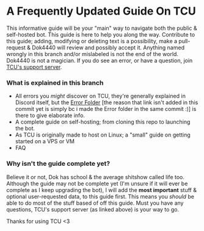 # A Frequently Updated Guide On TCU
This informative guide will be your "main" way to navigate both the public & self-hosted bot. This guide is here to help you along the way. Contribute to this guide; adding, modifying or deleting text is a possibility, make a pull-request & Dok4440 will review and possibly accept it. Anything named wrongly in this branch and/or mislabeled is not the end of the world. Dok4440 is not a magician. If you do see an error, or have a question, join [TCU's support server](https://discord.gg/bYGcGCCRr2).

### What is explained in this branch
- All errors you *might* discover on TCU, they're generally explained in Discord itself, but the [Error Folder]() [the reason that link isn't added in this commit yet is simply bc i made the Error folder in the same commit :)] is there to give elaborate info.
- A complete guide on self-hosting; from cloning this repo to launching the bot.
- As TCU is originally made to host on Linux; a "small" guide on getting started on a VPS or VM
- FAQ

### Why isn't the guide complete yet?
Believe it or not, Dok has school & the average shitshow called life too. Although the guide may not be complete yet (I'm unsure if it will ever be complete as I keep upgrading the bot), I will add the **most important** stuff & optional user-requested data, to this guide first. This means you *should* be able to do most of the stuff based of off this guide. Must you have any questions, TCU's support server (as linked above) is your way to go.   
   
    
       
Thanks for using TCU <3
